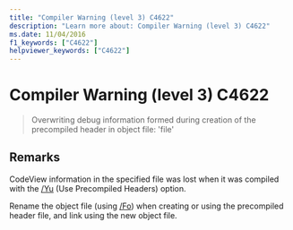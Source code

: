 ```yaml
---
title: "Compiler Warning (level 3) C4622"
description: "Learn more about: Compiler Warning (level 3) C4622"
ms.date: 11/04/2016
f1_keywords: ["C4622"]
helpviewer_keywords: ["C4622"]
---
```

# Compiler Warning (level 3) C4622

> Overwriting debug information formed during creation of the precompiled header in object file: 'file'

## Remarks

CodeView information in the specified file was lost when it was compiled with the [/Yu](../../build/reference/yu-use-precompiled-header-file.md) (Use Precompiled Headers) option.

Rename the object file (using [/Fo](../../build/reference/fo-object-file-name.md)) when creating or using the precompiled header file, and link using the new object file.

